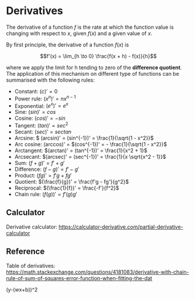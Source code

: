 # Derivatives

The derivative of a function $f$ is the rate at which the function value is changing with respect to $x$, given $f(x)$ and a given value of $x$.

By first principle, the derivative of a function $f(x)$ is

$$f'(x) = \lim_{h \to 0} \frac{f(x + h) - f(x)}{h}$$

where we apply the limit for h tending to zero of the **difference quotient**. The application of this mechanism on different type of functions can be summarised with the following rules:

- Constant: $(c)' = 0$
- Power rule: $(x^n)' = nx^{n-1}$
- Exponential: $(e^x)' = e^x$
- Sine: $(sin)' = cos$
- Cosine: $(cos)' = -sin$
- Tangent: $(tan)' = sec^2$
- Secant: $(sec)' = sec tan$
- Arcsine: $ (arcsin)' = (sin^{-1})' = \frac{1}{\sqrt{1 - x^2}}$
- Arc cosine: (arccos)' = $(cos^{-1})' = - \frac{1}{\sqrt{1 - x^2}}$
- Arctangent: $(arctan)' = (tan^{-1})' = \frac{1}{x^2 + 1}$
- Arcsecant: $(arcsec)' = (sec^{-1})' = \frac{1}{x \sqrt{x^2 - 1}}$
- Sum: $(f + g)' = f' + g'$
- Difference: $(f - g)' = f' - g'$
- Product: $(fg)' = f'g + fg'$
- Quotient: $(\frac{f}{g})' = \frac{f'g - fg'}{g^2}$
- Reciprocal: $(\frac{1}{f})' = \frac{-f'}{f^2}$
- Chain rule: $(f(g))' = f'(g) g'$

## Calculator

Derivative calculator: https://calculator-derivative.com/partial-derivative-calculator

## Reference

Table of derivatives: https://math.stackexchange.com/questions/4181083/derivative-with-chain-rule-of-sum-of-squares-error-function-when-fitting-the-dat


(y-(wx+b))^2
